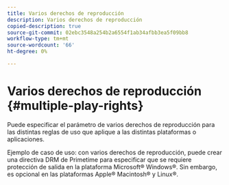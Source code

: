 ```yaml
---
title: Varios derechos de reproducción
description: Varios derechos de reproducción
copied-description: true
source-git-commit: 02ebc3548a254b2a6554f1ab34afbb3ea5f09bb8
workflow-type: tm+mt
source-wordcount: '66'
ht-degree: 0%

---
```


# Varios derechos de reproducción {#multiple-play-rights}

Puede especificar el parámetro de varios derechos de reproducción para las distintas reglas de uso que aplique a las distintas plataformas o aplicaciones.

Ejemplo de caso de uso: con varios derechos de reproducción, puede crear una directiva DRM de Primetime para especificar que se requiere protección de salida en la plataforma Microsoft® Windows®. Sin embargo, es opcional en las plataformas Apple® Macintosh® y Linux®.
